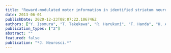 ```yaml
---
title: "Reward-modulated motor information in identified striatum neurons"
date: 2013-06-01
publishDate: 2020-12-23T08:07:22.106746Z
authors: ["Y. Isomura", "T. Takekawa", "R. Harukuni", "T. Handa", "H. Aizawa", "M. Takada", "T. Fukai"]
publication_types: ["2"]
abstract: ""
featured: false
publication: "*J. Neurosci.*"
---
```


